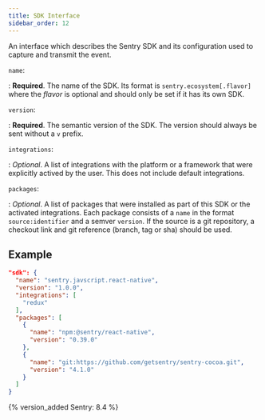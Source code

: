 ```yaml
---
title: SDK Interface
sidebar_order: 12
---
```


An interface which describes the Sentry SDK and its configuration used to
capture and transmit the event.

`name`:

: **Required**. The name of the SDK. Its format is `sentry.ecosystem[.flavor]`
  where the _flavor_ is optional and should only be set if it has its own SDK.

`version`:

: **Required**. The semantic version of the SDK. The version should always be
  sent without a `v` prefix.

`integrations`:

: _Optional_. A list of integrations with the platform or a framework that were
  explicitly actived by the user. This does not include default integrations.

`packages`:

: _Optional_. A list of packages that were installed as part of this SDK or the
  activated integrations. Each package consists of a `name` in the format
  `source:identifier` and a semver `version`. If the source is a git repository,
  a checkout link and git reference (branch, tag or sha) should be used.

## Example

```json
"sdk": {
  "name": "sentry.javscript.react-native",
  "version": "1.0.0",
  "integrations": [
    "redux"
  ],
  "packages": [
    {
      "name": "npm:@sentry/react-native",
      "version": "0.39.0"
    },
    {
      "name": "git:https://github.com/getsentry/sentry-cocoa.git",
      "version": "4.1.0"
    }
  ]
}
```

{% version_added Sentry: 8.4 %}
